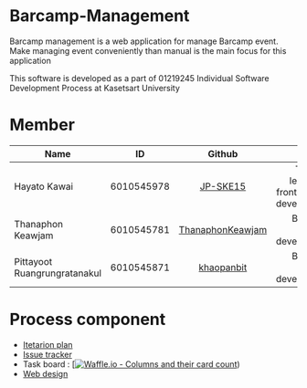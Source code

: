 # Barcamp-Management

Barcamp management is a web application for manage Barcamp event. Make managing event conveniently than manual is the main focus for this application

This software is developed as a part of 01219245	Individual Software Development Process at Kasetsart University

# Member

| Name        | ID           | Github  | Role |
| ------------- |:-------------:|:-----:| -----: |
| Hayato Kawai      | 6010545978 | [JP-SKE15](https://github.com/JP-SKE15) | Team leader, front-end developer |
| Thanaphon Keawjam     | 6010545781      |   [ThanaphonKeawjam](https://github.com/ThanaphonKeawjam) | Back-end developer |
| Pittayoot Ruangrungratanakul | 6010545871  |    [khaopanbit](https://github.com/khaopanbit) |  Back-end developer |


# Process component

- [Itetarion plan](https://github.com/JP-SKE15/ProjectISP-Barcamp-management/wiki/Iteration-plam)
- [Issue tracker](https://github.com/JP-SKE15/ProjectISP-Barcamp-management/issues)
- Task board : [[![Waffle.io - Columns and their card count](https://badge.waffle.io/JP-SKE15/ProjectISP-Barcamp-management.svg?columns=all)](https://waffle.io/JP-SKE15/ProjectISP-Barcamp-management))
- [Web design](https://github.com/JP-SKE15/ProjectISP-Barcamp-management/blob/master/IterationPlan-and-Design/design.md)
